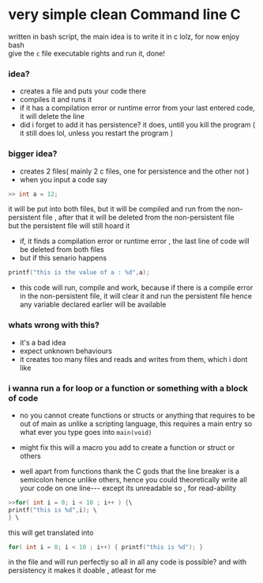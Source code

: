 # very simple clean Command line C

written in bash script, the main idea is to write it in c lolz, for now enjoy bash
<br/>
give the `c` file executable rights and run it, done!

### idea?

- creates a file and puts your code there
- compiles it and runs it
- if it has a compilation error or runtime error from your last entered code, it will delete the line
- did i forget to add it has persistence? it does, untill you kill the program ( it still does lol, unless you restart the program )

### bigger idea?

- creates 2 files( mainly 2 c files, one for persistence and the other not )
- when you input a code say

```c
>> int a = 12;
```

it will be put into both files, but it will be compiled and run from the non-persistent file , after that it will be deleted from the non-persistent file
<br/>
but the persistent file will still hoard it

- if, it finds a compilation error or runtime error , the last line of code will be deleted from both files
- but if this senario happens

```c
printf("this is the value of a : %d",a);
```

- this code will run, compile and work, because if there is a compile error in the non-persistent file, it will clear it and run the persistent file hence any variable declared earlier will be available

### whats wrong with this?

- it's a bad idea
- expect unknown behaviours
- it creates too many files and reads and writes from them, which i dont like

### i wanna run a for loop or a function or something with a block of code

- no you cannot create functions or structs or anything that requires to be out of main as unlike a scripting language, this requires a main entry so what ever you type goes into `main(void)`
- might fix this will a macro you add to create a function or struct or others

- well apart from functions thank the C gods that the line breaker is a semicolon hence unlike others, hence you could theoretically write all your code on one line---
  except its unreadable so , for read-ability

```c
>>for( int i = 0; i < 10 ; i++ ) {\
printf("this is %d",i); \
} \
```

this will get translated into

```c
for( int i = 0; i < 10 ; i++) { printf("this is %d"); }
```

in the file and will run perfectly so all in all any code is possible?
and with persistency it makes it doable , atleast for me
